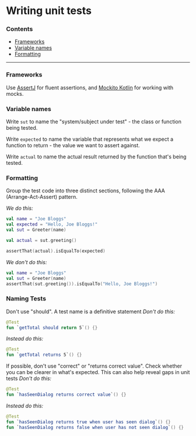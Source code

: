 # Writing unit tests

### Contents
- [Frameworks](#frameworks)
- [Variable names](#variable-names)
- [Formatting](#formatting)

----
### Frameworks

Use [AssertJ](https://assertj.github.io/doc/#assertj-overview) for fluent assertions, and [Mockito Kotlin](https://github.com/nhaarman/mockito-kotlin) for working with mocks.

### Variable names
Write `sut` to name the "system/subject under test" -  the class or function being tested.

Write `expected` to name the variable that represents what we expect a function to return - the value we want to assert against.

Write `actual` to name the actual result returned by  the function that's being tested.


### Formatting

Group the test code into three distinct sections, following the AAA (Arrange-Act-Assert) pattern.

_We do this:_
```kotlin
val name = "Joe Bloggs"
val expected = "Hello, Joe Bloggs!"
val sut = Greeter(name)

val actual = sut.greeting()

assertThat(actual).isEqualTo(expected)
```

_We don't do this:_
```kotlin
val name = "Joe Bloggs"
val sut = Greeter(name)
assertThat(sut.greeting()).isEqualTo("Hello, Joe Bloggs!")
```

### Naming Tests

Don't use "should". A test name is a definitive statement
_Don't do this:_
```kotlin
@Test
fun `getTotal should return 5`() {}
```

_Instead do this:_
```kotlin
@Test
fun `getTotal returns 5`() {}
```

If possible, don't use "correct" or "returns correct value". Check whether you can be clearer in what's expected. This can also help reveal gaps in unit tests
_Don't do this:_
```kotlin
@Test
fun `hasSeenDialog returns correct value`() {}
```

_Instead do this:_
```kotlin
@Test
fun `hasSeenDialog returns true when user has seen dialog`() {}
fun `hasSeenDialog returns false when user has not seen dialog`() {}
```
